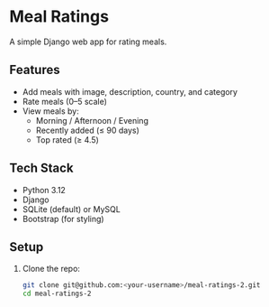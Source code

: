 # Meal Ratings

A simple Django web app for rating meals.

## Features
- Add meals with image, description, country, and category
- Rate meals (0–5 scale)
- View meals by:
  - Morning / Afternoon / Evening
  - Recently added (≤ 90 days)
  - Top rated (≥ 4.5)

## Tech Stack
- Python 3.12
- Django
- SQLite (default) or MySQL
- Bootstrap (for styling)

## Setup
1. Clone the repo:
   ```bash
   git clone git@github.com:<your-username>/meal-ratings-2.git
   cd meal-ratings-2
